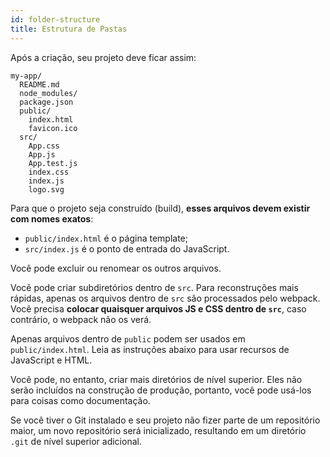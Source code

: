 ```yaml
---
id: folder-structure
title: Estrutura de Pastas
---
```


Após a criação, seu projeto deve ficar assim:

```
my-app/
  README.md
  node_modules/
  package.json
  public/
    index.html
    favicon.ico
  src/
    App.css
    App.js
    App.test.js
    index.css
    index.js
    logo.svg
```

Para que o projeto seja construído (build), **esses arquivos devem existir com nomes exatos**:

- `public/index.html` é o página template;
- `src/index.js` é o ponto de entrada do JavaScript.

Você pode excluir ou renomear os outros arquivos.

Você pode criar subdiretórios dentro de `src`. Para reconstruções mais rápidas, apenas os arquivos dentro de `src` são processados ​​pelo webpack. Você precisa **colocar quaisquer arquivos JS e CSS dentro de `src`**, caso contrário, o webpack não os verá.

Apenas arquivos dentro de `public` podem ser usados ​​em `public/index.html`. Leia as instruções abaixo para usar recursos de JavaScript e HTML.

Você pode, no entanto, criar mais diretórios de nível superior. Eles não serão incluídos na construção de produção, portanto, você pode usá-los para coisas como documentação.

Se você tiver o Git instalado e seu projeto não fizer parte de um repositório maior, um novo repositório será inicializado, resultando em um diretório `.git` de nível superior adicional.
